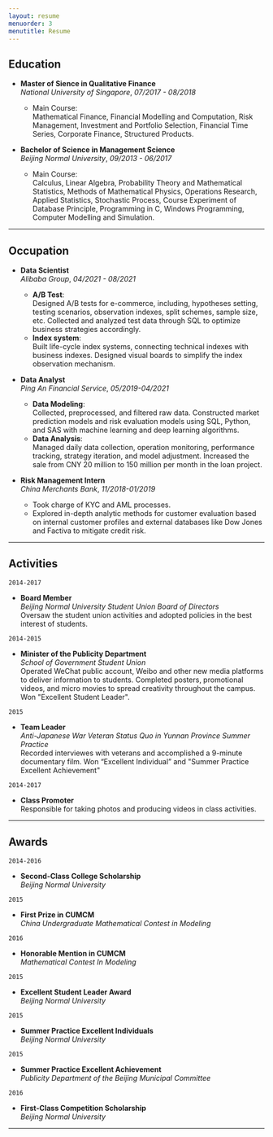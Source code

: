 ```yaml
---
layout: resume
menuorder: 3
menutitle: Resume
---
```


## Education

- __Master of Sience in Qualitative Finance__ <br>
_National University of Singapore_, _07/2017 - 08/2018_ 

    - Main Course:     
    Mathematical Finance, Financial Modelling and Computation, Risk Management, Investment and Portfolio Selection, Financial Time Series, Corporate Finance, Structured Products.

- __Bachelor of Science in Management Science__   
_Beijing Normal University_, _09/2013 - 06/2017_ 

    - Main Course:    
    Calculus, Linear Algebra, Probability Theory and Mathematical Statistics, Methods of Mathematical Physics, Operations Research, Applied Statistics, Stochastic Process, Course Experiment of Database Principle, Programming in C, Windows Programming, Computer Modelling and Simulation.


***

## Occupation

- __Data Scientist__<br>
_Alibaba Group_, _04/2021 - 08/2021_ 

    - __A/B Test__:  <br>
    Designed A/B tests for e-commerce, including, hypotheses setting, testing scenarios, observation indexes, split schemes, sample size, etc. Collected and analyzed test data through SQL to optimize business strategies accordingly.<br>
    - __Index system__: <br>
    Built life-cycle index systems, connecting technical indexes with business indexes. Designed visual boards to simplify the index observation mechanism.

- __Data Analyst__<br>
_Ping An Financial Service_, _05/2019-04/2021_ 

    - __Data Modeling__: <br>
Collected, preprocessed, and filtered raw data. Constructed market prediction models and risk evaluation models using SQL, Python, and SAS with machine learning and deep learning algorithms.<br>
    - __Data Analysis__: <br>
Managed daily data collection, operation monitoring, performance tracking, strategy iteration, and model adjustment. Increased the sale from CNY 20 million to 150 million per month in the loan project.

- __Risk Management Intern__ <br>
_China Merchants Bank_, _11/2018-01/2019_

    - Took charge of KYC and AML processes.
    - Explored in-depth analytic methods for customer evaluation based on internal customer profiles and external databases like Dow Jones and Factiva to mitigate credit risk.
    
***

## Activities

`2014-2017`
- __Board Member__ <br>
_Beijing Normal University Student Union Board of Directors_   <br>
Oversaw the student union activities and adopted policies in the best interest of students.

`2014-2015`
- __Minister of the Publicity Department__<br>
_School of Government Student Union_       <br>
Operated WeChat public account, Weibo and other new media platforms to deliver information to students. Completed posters, promotional videos, and micro movies to spread creativity throughout the campus. Won "Excellent Student Leader". 

`2015`
- __Team Leader__<br>
_Anti-Japanese War Veteran Status Quo in Yunnan Province Summer Practice_ <br>
Recorded interviewes with veterans and accomplished a 9-minute documentary film. Won “Excellent Individual” and "Summer Practice Excellent Achievement"

`2014-2017`
- __Class Promoter__ <br>
Responsible for taking photos and producing videos in class activities.


***

## Awards

`2014-2016`
- __Second-Class College Scholarship__<br>
_Beijing Normal University_

`2015`
-  __First Prize in CUMCM__<br>
_China Undergraduate Mathematical Contest in Modeling_

`2016`
-  __Honorable Mention in CUMCM__<br>
_Mathematical Contest In Modeling_

`2015`
-  __Excellent Student Leader Award__<br>
_Beijing Normal University_

`2015`
-  __Summer Practice Excellent Individuals__<br>
_Beijing Normal University_

`2015`
-  __Summer Practice Excellent Achievement__<br>
_Publicity Department of the Beijing Municipal Committee_

`2016`
- __First-Class Competition Scholarship__<br>
_Beijing Normal University_

***


<!-- ### Footer

Last updated: May 2013 -->


